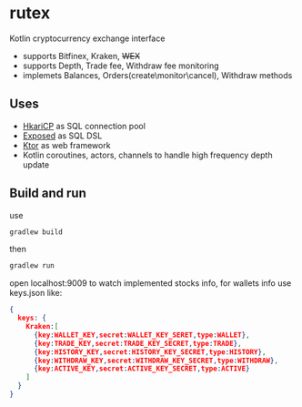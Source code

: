 # rutex 
Kotlin cryptocurrency exchange interface
* supports Bitfinex, Kraken, ~~WEX~~
* supports Depth, Trade fee, Withdraw fee monitoring
* implemets Balances, Orders(create\monitor\cancel), Withdraw methods

## Uses
* [HkariCP](https://github.com/brettwooldridge/HikariCP) as SQL connection pool
* [Exposed](https://github.com/JetBrains/Exposed) as SQL DSL
* [Ktor](https://github.com/ktorio/ktor) as web framework
* Kotlin coroutines, actors, channels to handle high frequency depth update

## Build and run
use
```gradle
gradlew build
```
then
```gradle
gradlew run
```
open localhost:9009 to watch implemented stocks info, for wallets info use keys.json like:
```json
{
  keys: {
    Kraken:[
      {key:WALLET_KEY,secret:WALLET_KEY_SERET,type:WALLET},
      {key:TRADE_KEY,secret:TRADE_KEY_SECRET,type:TRADE},
      {key:HISTORY_KEY,secret:HISTORY_KEY_SECRET,type:HISTORY},
      {key:WITHDRAW_KEY,secret:WITHDRAW_KEY_SECRET,type:WITHDRAW},
      {key:ACTIVE_KEY,secret:ACTIVE_KEY_SECRET,type:ACTIVE}
    ]
  }
}
```

